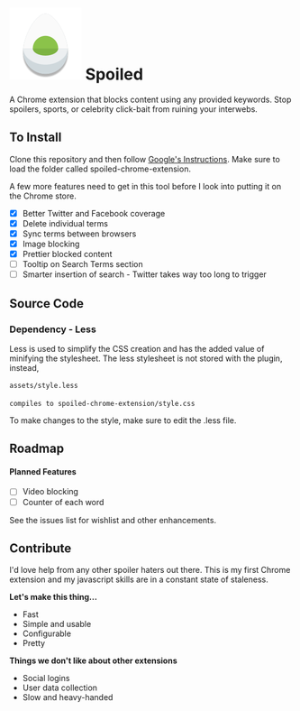 # <img src="spoiled-chrome-extension/icon.png" alt="egg-icon"/> Spoiled

A Chrome extension that blocks content using any provided keywords.
Stop spoilers, sports, or celebrity click-bait from ruining your interwebs.

## To Install
Clone this repository and then follow [Google's Instructions](https://developer.chrome.com/extensions/getstarted#unpacked). Make sure to load the folder called spoiled-chrome-extension.

A few more features need to get in this tool before I look into putting it on the Chrome store.

* [x] Better Twitter and Facebook coverage
* [x] Delete individual terms
* [x] Sync terms between browsers
* [x] Image blocking
* [x] Prettier blocked content
* [ ] Tooltip on Search Terms section
* [ ] Smarter insertion of search - Twitter takes way too long to trigger

## Source Code

### Dependency - Less

Less is used to simplify the CSS creation and has the added value of minifying
the stylesheet. The less stylesheet is not stored with the plugin, instead,

    assets/style.less

    compiles to spoiled-chrome-extension/style.css

To make changes to the style, make sure to edit the .less file.

## Roadmap

#### Planned Features
* [ ] Video blocking
* [ ] Counter of each word

See the issues list for wishlist and other enhancements.

## Contribute
I'd love help from any other spoiler haters out there. This is my first Chrome extension and my javascript skills are in a constant state of staleness.

**Let's make this thing...**
* Fast
* Simple and usable
* Configurable
* Pretty

**Things we don't like about other extensions**
* Social logins
* User data collection
* Slow and heavy-handed
